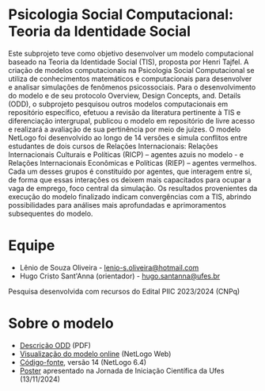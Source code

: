 # Psicologia Social Computacional: Teoria da Identidade Social

Este subprojeto teve como objetivo desenvolver um modelo computacional baseado na Teoria da Identidade Social (TIS), proposta por Henri Tajfel. A criação de modelos computacionais na Psicologia Social Computacional se utiliza de conhecimentos matemáticos e computacionais para desenvolver e analisar simulações de fenômenos psicossociais. Para o desenvolvimento do modelo e de seu protocolo Overview, Design Concepts, and. Details (ODD), o subprojeto pesquisou outros modelos computacionais em repositório específico, efetuou a revisão da literatura pertinente à TIS e diferenciação intergrupal, publicou o modelo em repositório de livre acesso e realizará a avaliação de sua pertinência por meio de juízes. O modelo NetLogo foi desenvolvido ao longo de 14 versões e simula conflitos entre estudantes de dois cursos de Relações Internacionais: Relações Internacionais Culturais e Políticas (RICP) – agentes azuis no modelo - e Relações Internacionais Econômicas e Políticas (RIEP) – agentes vermelhos. Cada um desses grupos é constituído por agentes, que interagem entre si, de forma que essas interações os deixem mais capacitados para ocupar a vaga de emprego, foco central da simulação. Os resultados provenientes da execução do modelo finalizado indicam convergências com a TIS, abrindo possibilidades para análises mais aprofundadas e aprimoramentos subsequentes do modelo.

# Equipe
* Lênio de Souza Oliveira - lenio-s.oliveira@hotmail.com
* Hugo Cristo Sant'Anna (orientador) - hugo.santanna@ufes.br

Pesquisa desenvolvida com recursos do Edital PIIC 2023/2024 (CNPq)

# Sobre o modelo

* [Descrição ODD](https://github.com/hugocristo/netlogo-tis/blob/main/ODD-TIS-v3.pdf) (PDF)
* [Visualização do modelo online](https://netlogoweb.org/launch#https://raw.githubusercontent.com/hugocristo/netlogo-tis/refs/heads/main/modelo-tis.nlogo) (NetLogo Web)
* [Código-fonte](https://github.com/hugocristo/netlogo-tis/blob/main/modelo-tis.nlogo), versão 14 (NetLogo 6.4)
* [Poster](https://github.com/hugocristo/netlogo-tis/blob/main/banner-jornada-ufes-2024.pdf) apresentado na Jornada de Iniciação Científica da Ufes (13/11/2024)
